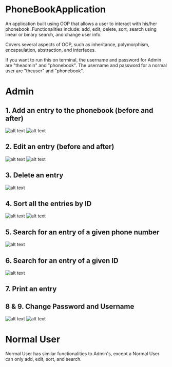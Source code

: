 # PhoneBookApplication
An application built using OOP that allows a user to interact with his/her phonebook. Functionalities include: add, edit, delete, sort, search using linear or binary search, and change user info.

Covers several aspects of OOP, such as inheritance, polymorphism, encapsulation, abstraction, and interfaces.

If you want to run this on terminal, the username and password for Admin are "theadmin" and "phonebook".
The username and password for a normal user are "theuser" and "phonebook".

# Admin
## 1. Add an entry to the phonebook (before and after)
![alt text](https://user-images.githubusercontent.com/20725513/34241061-ce0bad46-e5e0-11e7-8969-1a578f38d24a.png)
![alt text](https://user-images.githubusercontent.com/20725513/34241084-fbca18e4-e5e0-11e7-9cdb-f3850103a129.png)

## 2. Edit an entry (before and after)
![alt text](https://user-images.githubusercontent.com/20725513/34241125-3fb6e94c-e5e1-11e7-99dc-a6cc38182f14.png)
![alt text](https://user-images.githubusercontent.com/20725513/34241173-a64a21ba-e5e1-11e7-8803-d56e558631bc.png)

## 3. Delete an entry 
![alt text](https://user-images.githubusercontent.com/20725513/34241184-b22bdce4-e5e1-11e7-8220-5e2fa9dfacec.png)

## 4. Sort all the entries by ID
![alt text](https://user-images.githubusercontent.com/20725513/34241289-7b7e4848-e5e2-11e7-99ed-f32015353dd0.png)
![alt text](https://user-images.githubusercontent.com/20725513/34241288-7b7375ee-e5e2-11e7-9c65-15b2407bcdfc.png)

## 5. Search for an entry of a given phone number
![alt text](https://user-images.githubusercontent.com/20725513/34241313-a5d709ea-e5e2-11e7-85d2-8b65b3e14495.png)

## 6. Search for an entry of a given ID
![alt text](https://user-images.githubusercontent.com/20725513/34241319-b2f78a28-e5e2-11e7-8260-d47449ee5b35.png)

## 7. Print an entry

## 8 & 9. Change Password and Username
![alt text](https://user-images.githubusercontent.com/20725513/34241337-cb022bf0-e5e2-11e7-879e-0ab6fad9aa43.png)
![alt text](https://user-images.githubusercontent.com/20725513/34241338-cb0ca0e4-e5e2-11e7-8b24-d8c78a9db2ef.png)

# Normal User
Normal User has similar functionalities to Admin's, except a Normal User can only add, edit, sort, and search.



